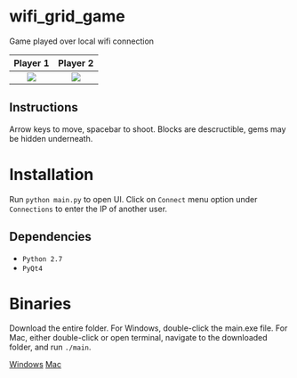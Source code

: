 # wifi_grid_game
Game played over local wifi connection

Player 1                   |  Player 2
:-------------------------:|:-------------------------:
![](https://github.com/bfaure/wifi_grid_game/blob/master/resources/screenshot_mac.png)  |  ![](https://github.com/bfaure/wifi_grid_game/blob/master/resources/screenshot_windows.PNG)

## Instructions
Arrow keys to move, spacebar to shoot. Blocks are descructible, gems may be hidden underneath. 

# Installation
Run `python main.py` to open UI. Click on `Connect` menu option under `Connections` to enter the IP of another user.

## Dependencies
*  `Python 2.7`
* `PyQt4`

# Binaries
Download the entire folder. For Windows, double-click the main.exe file. For Mac, either double-click or open terminal, navigate to the downloaded folder, and run `./main`.

[Windows](https://drive.google.com/open?id=0BxJe_Ggl7BIgMUpEZkdwUjRlYVk)
[Mac](https://drive.google.com/open?id=0BxJe_Ggl7BIgMktrOGhRY0Z5MzA)
